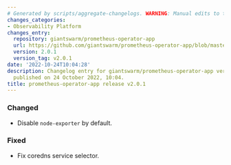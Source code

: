 ```yaml
---
# Generated by scripts/aggregate-changelogs. WARNING: Manual edits to this files will be overwritten.
changes_categories:
- Observability Platform
changes_entry:
  repository: giantswarm/prometheus-operator-app
  url: https://github.com/giantswarm/prometheus-operator-app/blob/master/CHANGELOG.md#201---2022-10-24
  version: 2.0.1
  version_tag: v2.0.1
date: '2022-10-24T10:04:28'
description: Changelog entry for giantswarm/prometheus-operator-app version 2.0.1,
  published on 24 October 2022, 10:04.
title: prometheus-operator-app release v2.0.1
---
```


### Changed
- Disable `node-exporter` by default.
### Fixed
- Fix coredns service selector.

